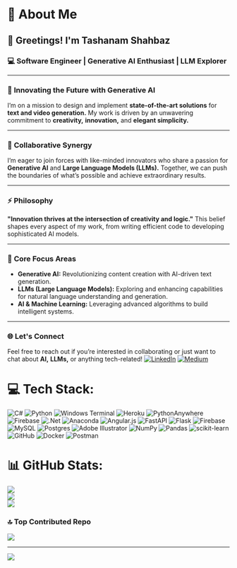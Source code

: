 # 💫 **About Me**

## 👋 **Greetings! I'm Tashanam Shahbaz**

### 💻 **Software Engineer | Generative AI Enthusiast | LLM Explorer**

---

### 🚀 **Innovating the Future with Generative AI**
I’m on a mission to design and implement **state-of-the-art solutions** for **text and video generation.** My work is driven by an unwavering commitment to **creativity,** **innovation,** and **elegant simplicity.**

---

### 🌟 **Collaborative Synergy**
I’m eager to join forces with like-minded innovators who share a passion for **Generative AI** and **Large Language Models (LLMs).** Together, we can push the boundaries of what’s possible and achieve extraordinary results.

---

### ⚡ **Philosophy**
**"Innovation thrives at the intersection of creativity and logic."** This belief shapes every aspect of my work, from writing efficient code to developing sophisticated AI models.

---

### 🎯 **Core Focus Areas**
- **Generative AI:** Revolutionizing content creation with AI-driven text  generation.
- **LLMs (Large Language Models):** Exploring and enhancing capabilities for natural language understanding and generation.
- **AI & Machine Learning:** Leveraging advanced algorithms to build intelligent systems.

---

### 🌐 **Let's Connect**
Feel free to reach out if you’re interested in collaborating or just want to chat about **AI,** **LLMs,** or anything tech-related!
[![LinkedIn](https://img.shields.io/badge/LinkedIn-%230077B5.svg?logo=linkedin&logoColor=white)](https://linkedin.com/in/https://www.linkedin.com/in/tashanam-shahbaz/) [![Medium](https://img.shields.io/badge/Medium-12100E?logo=medium&logoColor=white)](https://medium.com/@https://medium.com/@tashanamshahbaz72) 

# 💻 Tech Stack:

![C#](https://img.shields.io/badge/c%23-%23239120.svg?style=for-the-badge&logo=csharp&logoColor=white) ![Python](https://img.shields.io/badge/python-3670A0?style=for-the-badge&logo=python&logoColor=ffdd54) ![Windows Terminal](https://img.shields.io/badge/Windows%20Terminal-%234D4D4D.svg?style=for-the-badge&logo=windows-terminal&logoColor=white) ![Heroku](https://img.shields.io/badge/heroku-%23430098.svg?style=for-the-badge&logo=heroku&logoColor=white) ![PythonAnywhere](https://img.shields.io/badge/pythonanywhere-%232F9FD7.svg?style=for-the-badge&logo=pythonanywhere&logoColor=151515) ![Firebase](https://img.shields.io/badge/firebase-%23039BE5.svg?style=for-the-badge&logo=firebase) ![.Net](https://img.shields.io/badge/.NET-5C2D91?style=for-the-badge&logo=.net&logoColor=white) ![Anaconda](https://img.shields.io/badge/Anaconda-%2344A833.svg?style=for-the-badge&logo=anaconda&logoColor=white) ![Angular.js](https://img.shields.io/badge/angular.js-%23E23237.svg?style=for-the-badge&logo=angularjs&logoColor=white) ![FastAPI](https://img.shields.io/badge/FastAPI-005571?style=for-the-badge&logo=fastapi) ![Flask](https://img.shields.io/badge/flask-%23000.svg?style=for-the-badge&logo=flask&logoColor=white) ![Firebase](https://img.shields.io/badge/firebase-a08021?style=for-the-badge&logo=firebase&logoColor=ffcd34) ![MySQL](https://img.shields.io/badge/mysql-4479A1.svg?style=for-the-badge&logo=mysql&logoColor=white) ![Postgres](https://img.shields.io/badge/postgres-%23316192.svg?style=for-the-badge&logo=postgresql&logoColor=white) ![Adobe Illustrator](https://img.shields.io/badge/adobe%20illustrator-%23FF9A00.svg?style=for-the-badge&logo=adobe%20illustrator&logoColor=white) ![NumPy](https://img.shields.io/badge/numpy-%23013243.svg?style=for-the-badge&logo=numpy&logoColor=white) ![Pandas](https://img.shields.io/badge/pandas-%23150458.svg?style=for-the-badge&logo=pandas&logoColor=white) ![scikit-learn](https://img.shields.io/badge/scikit--learn-%23F7931E.svg?style=for-the-badge&logo=scikit-learn&logoColor=white) ![GitHub](https://img.shields.io/badge/github-%23121011.svg?style=for-the-badge&logo=github&logoColor=white) ![Docker](https://img.shields.io/badge/docker-%230db7ed.svg?style=for-the-badge&logo=docker&logoColor=white) ![Postman](https://img.shields.io/badge/Postman-FF6C37?style=for-the-badge&logo=postman&logoColor=white)

# 📊 GitHub Stats:

![](https://github-readme-stats.vercel.app/api?username=Tashanam-Shahbaz&theme=default&hide_border=true&include_all_commits=true&count_private=true)<br/>
![](https://github-readme-streak-stats.herokuapp.com/?user=Tashanam-Shahbaz&theme=default&hide_border=true)<br/>
![](https://github-readme-stats.vercel.app/api/top-langs/?username=Tashanam-Shahbaz&theme=default&hide_border=true&include_all_commits=true&count_private=true&layout=compact)

### 🔝 Top Contributed Repo
![](https://github-contributor-stats.vercel.app/api?username=Tashanam-Shahbaz&limit=5&theme=default&combine_all_yearly_contributions=true)

---
[![](https://visitcount.itsvg.in/api?id=Tashanam-Shahbaz&icon=0&color=0)](https://visitcount.itsvg.in)
